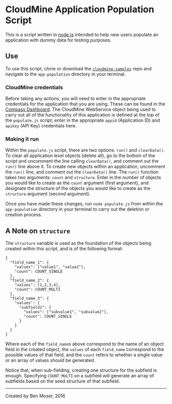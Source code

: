 # CloudMine Application Population Script

This is a script written in [node.js]('https://nodejs.org/en/') intended to help new users populate an application with dummy data for testing purposes.

## Use

To use this script, clone or download the [`cloudmine-samples`]('https://github.com/pbenmoser4/cloudmine-samples') repo and navigate to the `app-population` directory in your terminal.

### CloudMine credentials

Before taking any actions, you will need to enter in the appropriate credentials for the application that you are using. These can be found in the [Compass Dashboard]('https://compass.cloudmine.io/dashboard/#/'). The CloudMine WebService object being used to carry out all of the functionality of this application is defined at the top of the `populate.js` script; enter in the appropriate `appid` (Application ID) and `apikey` (API Key) credentials here.

### Making it run

Within the `populate.js` script, there are two options: `run()` and `clearData()`. To clear all application level objects (delete all), go to the bottom of the script and uncomment the line calling `clearData()`, and comment out the `run()` line above it. To create new objects within an application, uncomment the `run()` line, and comment out the `clearData()` line. The `run()` function takes two arguments: `count` and `structure`. Enter in the number of objects you would like to create as the `count` argument (first argument), and designate the structure of the objects you would like to create as the `structure` argument (second argument).

Once you have made these changes, run `node populate.js` from within the `app-population` directory in your terminal to carry out the deletion or creation process.

## A Note on `structure`

The `structure` variable is used as the foundation of the objects being created within this script, and is of the following format:

```
{
  "field_name_1": {
    "values": ["value1", "value2"],
    "count": COUNT_SINGLE
  },
  "field_name_2": {
    "values": [1,2,3,4],
    "count": COUNT_MULTI
  },
  "field_name_3": {
    "values": {
      "subfield1": {
        "values": ["subvalue1", "subvalue2"],
        "count": COUNT_SINGLE
      }
    }
  }
}
```

Where each of the `field_name`s above correspond to the name of an object field in the created object, the `values` of each `field_name` correspond to the possible values of that field, and the `count` refers to whether a single value or an array of values should be generated.

Notice that, when sub-fielding, creating one structure for the subfield is enough. Specifying `COUNT_MULTI` on a subfield will generate an array of subfields based on the seed structure of that subfield. 

---------

Created by Ben Moser, 2016

